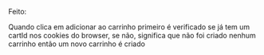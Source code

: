 Feito:

Quando clica em adicionar ao carrinho primeiro é verificado se já tem um cartId nos cookies do browser, se não,
significa que não foi criado nenhum carrinho então um novo carrinho é criado

